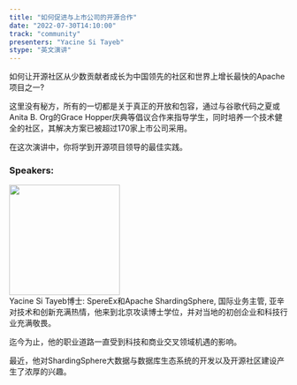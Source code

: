 ```yaml
---
title: "如何促进与上市公司的开源合作"
date: "2022-07-30T14:10:00"
track: "community"
presenters: "Yacine Si Tayeb"
stype: "英文演讲"
---
```

如何让开源社区从少数贡献者成长为中国领先的社区和世界上增长最快的Apache项目之一?

这里没有秘方，所有的一切都是关于真正的开放和包容，通过与谷歌代码之夏或Anita B. Org的Grace Hopper庆典等倡议合作来指导学生，同时培养一个技术健全的社区，其解决方案已被超过170家上市公司采用。

在这次演讲中，你将学到开源项目领导的最佳实践。
 ### Speakers: 
 <img src="images/speaker/1163.png" width="200" /><br>Yacine Si Tayeb博士: SpereEx和Apache ShardingSphere, 国际业务主管, 亚辛对技术和创新充满热情，他来到北京攻读博士学位，并对当地的初创企业和科技行业充满敬畏。

迄今为止，他的职业道路一直受到科技和商业交叉领域机遇的影响。

最近，他对ShardingSphere大数据与数据库生态系统的开发以及开源社区建设产生了浓厚的兴趣。

 